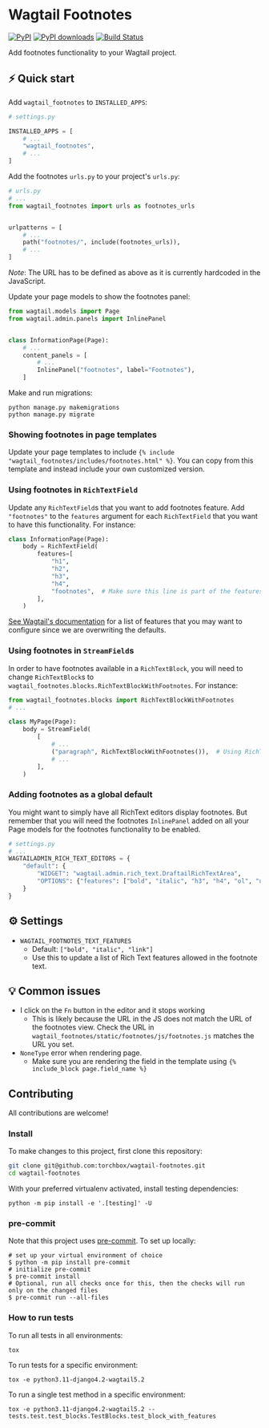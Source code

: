 # Wagtail Footnotes

[![PyPI](https://img.shields.io/pypi/v/wagtail-footnotes.svg)](https://pypi.org/project/wagtail-footnotes/)
[![PyPI downloads](https://img.shields.io/pypi/dm/wagtail-footnotes.svg)](https://pypi.org/project/wagtail-footnotes/)
[![Build Status](https://github.com/torchbox/wagtail-footnotes/workflows/CI/badge.svg)](https://github.com/torchbox/wagtail-footnotes/actions)

Add footnotes functionality to your Wagtail project.

## ⚡ Quick start

Add `wagtail_footnotes` to `INSTALLED_APPS`:

```python
# settings.py

INSTALLED_APPS = [
    # ...
    "wagtail_footnotes",
    # ...
]
```

Add the footnotes `urls.py` to your project's `urls.py`:

```python
# urls.py
# ...
from wagtail_footnotes import urls as footnotes_urls


urlpatterns = [
    # ...
    path("footnotes/", include(footnotes_urls)),
    # ...
]
```

*Note*: The URL has to be defined as above as it is currently hardcoded in the JavaScript.

Update your page models to show the footnotes panel:

```python
from wagtail.models import Page
from wagtail.admin.panels import InlinePanel


class InformationPage(Page):
    # ...
    content_panels = [
        # ...
        InlinePanel("footnotes", label="Footnotes"),
    ]
```

Make and run migrations:

```shell
python manage.py makemigrations
python manage.py migrate
```

### Showing footnotes in page templates

Update your page templates to include `{% include "wagtail_footnotes/includes/footnotes.html" %}`. You can copy from this template and instead include your own customized version.

### Using footnotes in `RichTextField`

Update any `RichTextField`s that you want to add footnotes feature.
Add `"footnotes"` to the `features` argument for each `RichTextField` that you want to have this functionality. For instance:

```python
class InformationPage(Page):
    body = RichTextField(
        features=[
            "h1",
            "h2",
            "h3",
            "h4",
            "footnotes",  # Make sure this line is part of the features
        ],
    )

```

[See Wagtail's documentation](https://docs.wagtail.org/en/stable/advanced_topics/customisation/page_editing_interface.html#limiting-features-in-a-rich-text-field) for a list of features that you may want to configure since we are overwriting the defaults.

### Using footnotes in `StreamField`s

In order to have footnotes available in a `RichTextBlock`, you will need to change `RichTextBlock`s to `wagtail_footnotes.blocks.RichTextBlockWithFootnotes`. For instance:

```python
from wagtail_footnotes.blocks import RichTextBlockWithFootnotes
# ...

class MyPage(Page):
    body = StreamField(
        [
            # ...
            ("paragraph", RichTextBlockWithFootnotes()),  # Using RichTextBlockWithFootnotes
            # ...
        ],
    )
```

### Adding footnotes as a global default

You might want to simply have all RichText editors display footnotes. But remember that you will need the footnotes `InlinePanel` added
on all your Page models for the footnotes functionality to be enabled.

```python
# settings.py
# ...
WAGTAILADMIN_RICH_TEXT_EDITORS = {
    "default": {
        "WIDGET": "wagtail.admin.rich_text.DraftailRichTextArea",
        "OPTIONS": {"features": ["bold", "italic", "h3", "h4", "ol", "ul", "link", "footnotes"]},
    }
}
```

## ⚙️ Settings

- `WAGTAIL_FOOTNOTES_TEXT_FEATURES`
  - Default: `["bold", "italic", "link"]`
  - Use this to update a list of Rich Text features allowed in the footnote text.

## 💡 Common issues

- I click on the `Fn` button in the editor and it stops working
  - This is likely because the URL in the JS does not match the URL of the footnotes view. Check the URL in `wagtail_footnotes/static/footnotes/js/footnotes.js` matches the URL you set.
- `NoneType` error when rendering page.
  - Make sure you are rendering the field in the template using `{% include_block page.field_name %}`

## Contributing

All contributions are welcome!

### Install

To make changes to this project, first clone this repository:

```sh
git clone git@github.com:torchbox/wagtail-footnotes.git
cd wagtail-footnotes
```

With your preferred virtualenv activated, install testing dependencies:

```shell
python -m pip install -e '.[testing]' -U
```

### pre-commit

Note that this project uses [pre-commit](https://github.com/pre-commit/pre-commit). To set up locally:

```shell
# set up your virtual environment of choice
$ python -m pip install pre-commit
# initialize pre-commit
$ pre-commit install
# Optional, run all checks once for this, then the checks will run only on the changed files
$ pre-commit run --all-files
```

### How to run tests

To run all tests in all environments:

```shell
tox
```

To run tests for a specific environment:

```shell
tox -e python3.11-django4.2-wagtail5.2
```

To run a single test method in a specific environment:

```shell
tox -e python3.11-django4.2-wagtail5.2 -- tests.test.test_blocks.TestBlocks.test_block_with_features
```
